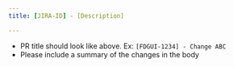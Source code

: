 ```yaml
---
title: [JIRA-ID] - [Description]

---
```


- PR title should look like above. Ex: `[FDGUI-1234] - Change ABC`
- Please include a summary of the changes in the body

